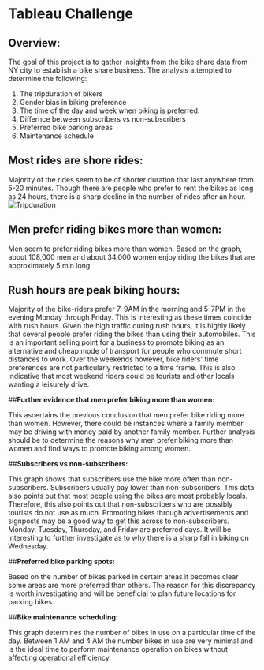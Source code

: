 # **Tableau Challenge**

## **Overview:**

The goal of this project is to gather insights from the bike share data from NY city to establish a bike share business. The analysis attempted to determine the following:

1. The tripduration of bikers
2. Gender bias in biking preference
3. The time of the day and week when biking is preferred.
4. Differnce between subscribers vs non-subscribers
5. Preferred bike parking areas
6. Maintenance schedule


## **Most rides are shore rides:**

Majority of the rides seem to be of shorter duration that last anywhere from 5-20 minutes. Though there are people who prefer to rent the bikes as long as 24 hours, there is a sharp decline in the number of rides after an hour.
![Tripduration]()

## **Men prefer riding bikes more than women:**

Men seem to prefer riding bikes more than women. Based on the graph, about 108,000 men and about 34,000 women enjoy riding the bikes that are approximately 5 min long.

## **Rush hours are peak biking hours:**

Majority of the bike-riders prefer 7-9AM in the morning and 5-7PM in the evening Monday through Friday. This is interesting as these times coincide with rush hours. Given the high traffic during rush hours, it is highly likely that several people prefer riding the bikes than using their automobiles. This is an important selling point for a business to promote biking as an alternative and cheap mode of transport for people who commute short distances to work. Over the weekends however, bike riders' time preferences are not particularly restricted to a time frame. This is also indicative that most weekend riders could be tourists and other locals wanting a leisurely drive.

##**Further evidence that men prefer biking more than women:**

This ascertains the previous conclusion that men prefer bike riding more than women. However, there could be instances where a family member may be driving with money paid by another family member. Further analysis should be to determine the reasons why men prefer biking more than women and find ways to promote biking among women.

##**Subscribers vs non-subscribers:**

This graph shows that subscribers use the bike more often than non-subscribers. Subscribers usually pay lower than non-subscribers. This data also points out that most people using the bikes are most probably locals. Therefore, this also points out that non-subscribers who are possibly tourists do not use as much. Promoting bikes through advertisements and signposts may be a good way to get this across to non-subscribers. Monday, Tuesday, Thursday, and Friday are preferred days. It will be interesting to further investigate as to why there is a sharp fall in biking on Wednesday.

##**Preferred bike parking spots:**

Based on the number of bikes parked in certain areas it becomes clear some areas are more preferred than others. The reason for this discrepancy is worth investigating and will be beneficial to plan future locations for parking bikes.

##**Bike maintenance scheduling:**

This graph determines the number of bikes in use on a particular time of the day. Between 1 AM and 4 AM the number bikes in use are very minimal and is the ideal time to perform maintenance operation on bikes without affecting operational efficiency.
